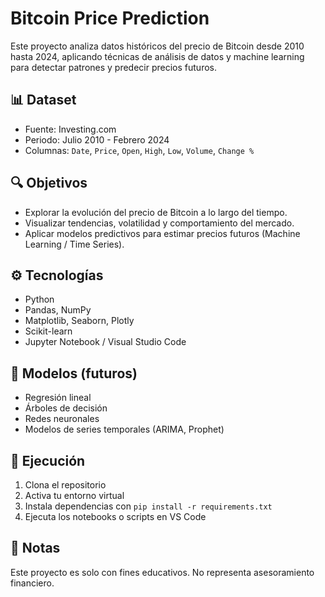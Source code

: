 # Bitcoin Price Prediction

Este proyecto analiza datos históricos del precio de Bitcoin desde 2010 hasta 2024, aplicando técnicas de análisis de datos y machine learning para detectar patrones y predecir precios futuros.

## 📊 Dataset

- Fuente: Investing.com
- Periodo: Julio 2010 - Febrero 2024
- Columnas: `Date`, `Price`, `Open`, `High`, `Low`, `Volume`, `Change %`

## 🔍 Objetivos

- Explorar la evolución del precio de Bitcoin a lo largo del tiempo.
- Visualizar tendencias, volatilidad y comportamiento del mercado.
- Aplicar modelos predictivos para estimar precios futuros (Machine Learning / Time Series).

## ⚙️ Tecnologías

- Python
- Pandas, NumPy
- Matplotlib, Seaborn, Plotly
- Scikit-learn
- Jupyter Notebook / Visual Studio Code

## 🧠 Modelos (futuros)

- Regresión lineal
- Árboles de decisión
- Redes neuronales
- Modelos de series temporales (ARIMA, Prophet)

## 🚀 Ejecución

1. Clona el repositorio
2. Activa tu entorno virtual
3. Instala dependencias con `pip install -r requirements.txt`
4. Ejecuta los notebooks o scripts en VS Code

## 📝 Notas

Este proyecto es solo con fines educativos. No representa asesoramiento financiero.
